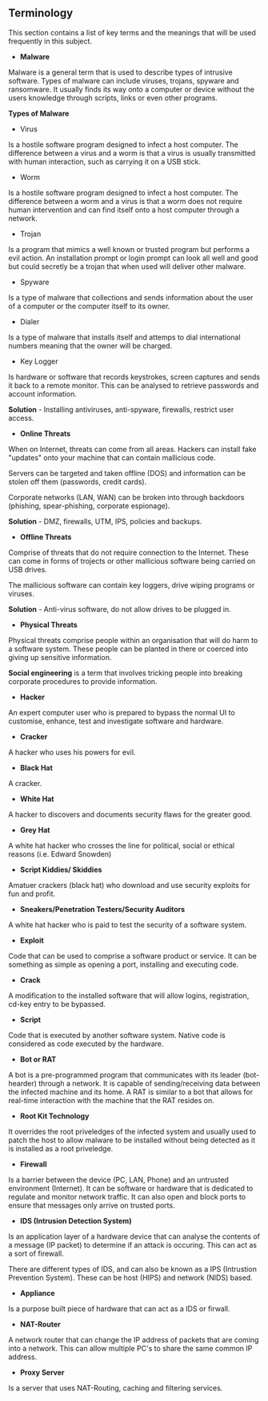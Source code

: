 ## Terminology

This section contains a list of key terms and the meanings that will be used frequently in this subject.

- **Malware**

Malware is a general term that is used to describe types of intrusive software. Types of malware can include viruses, trojans, spyware and ransomware. It usually finds its way onto a computer or device without the users knowledge through scripts, links or even other programs.

**Types of Malware**
  
- Virus

Is a hostile software program designed to infect a host computer. The difference between a virus and a worm is that a virus is usually transmitted with human interaction, such as carrying it on a USB stick.

- Worm

Is a hostile software program designed to infect a host computer. The difference between a worm and a virus is that a worm does not require human intervention and can find itself onto a host computer through a network.

- Trojan

Is a program that mimics a well known or trusted program but performs a evil action. An installation prompt or login prompt can look all well and good but could secretly be a trojan that when used will deliver other malware.

- Spyware

Is a type of malware that collections and sends information about the user of a computer or the computer itself to its owner.

- Dialer

Is a type of malware that installs itself and attemps to dial international numbers meaning that the owner will be charged.

- Key Logger

Is hardware or software that records keystrokes, screen captures and sends it back to a remote monitor. This can be analysed to retrieve passwords and account information.

**Solution** - Installing antiviruses, anti-spyware, firewalls, restrict user access.

- **Online Threats**

When on Internet, threats can come from all areas. Hackers can install fake "updates" onto your machine that can contain mallicious code.

Servers can be targeted and taken offline (DOS) and information can be stolen off them (passwords, credit cards).

Corporate networks (LAN, WAN) can be broken into through backdoors (phishing, spear-phishing, corporate espionage).

**Solution** - DMZ, firewalls, UTM, IPS, policies and backups.

- **Offline Threats**

Comprise of threats that do not require connection to the Internet. These can come in forms of trojects or other mallicious software being carried on USB drives.

The mallicious software can contain key loggers, drive wiping programs or viruses.

**Solution** - Anti-virus software, do not allow drives to be plugged in.

- **Physical Threats**

Physical threats comprise people within an organisation that will do harm to a software system. These people can be planted in there or coerced into giving up sensitive information. 

**Social engineering** is a term that involves tricking people into breaking corporate procedures to provide information.

- **Hacker**

An expert computer user who is prepared to bypass the normal UI to customise, enhance, test and investigate software and hardware.

- **Cracker**

A hacker who uses his powers for evil.

- **Black Hat**

A cracker.

- **White Hat**

A hacker to discovers and documents security flaws for the greater good.

- **Grey Hat**

A white hat hacker who crosses the line for political, social or ethical reasons (i.e. Edward Snowden)

- **Script Kiddies/ Skiddies**

Amatuer crackers (black hat) who download and use security exploits for fun and profit.

- **Sneakers/Penetration Testers/Security Auditors**

A white hat hacker who is paid to test the security of a software system.

- **Exploit**

Code that can be used to comprise a software product or service. It can be something as simple as opening a port, installing and executing code.

- **Crack**

A modification to the installed software that will allow logins, registration, cd-key entry to be bypassed.

- **Script**

Code that is executed by another software system. Native code is considered as code executed by the hardware.

- **Bot or RAT**

A bot is a pre-programmed program that communicates with its leader (bot-hearder) through a network. It is capable of sending/receiving data between the infected machine and its home. A RAT is similar to a bot that allows for real-time interaction with the machine that the RAT resides on.

- **Root Kit Technology**

It overrides the root priveledges of the infected system and usually used to patch the host to allow malware to be installed without being detected as it is installed as a root priveledge.

- **Firewall**

Is a barrier between the device (PC, LAN, Phone) and an untrusted environment (Internet). It can be software or hardware that is dedicated to regulate and monitor network traffic. It can also open and block ports to ensure that messages only arrive on trusted ports.

- **IDS (Intrusion Detection System)**

Is an application layer of a hardware device that can analyse the contents of a message (IP packet) to determine if an attack is occuring. This can act as a sort of firewall.

There are different types of IDS, and can also be known as a IPS (Intrustion Prevention System). These can be host (HIPS) and network (NIDS) based.

- **Appliance**

Is a purpose built piece of hardware that can act as a IDS or firwall.

- **NAT-Router**

A network router that can change the IP address of packets that are coming into a network. This can allow multiple PC's to share the same common IP address.

- **Proxy Server**

Is a server that uses NAT-Routing, caching and filtering services.
